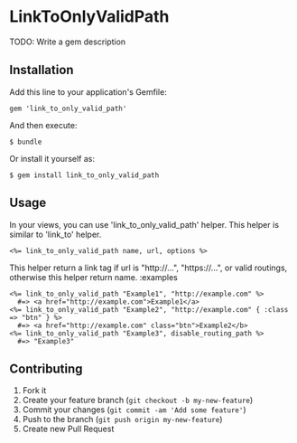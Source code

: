 # LinkToOnlyValidPath

TODO: Write a gem description

## Installation

Add this line to your application's Gemfile:

    gem 'link_to_only_valid_path'

And then execute:

    $ bundle

Or install it yourself as:

    $ gem install link_to_only_valid_path

## Usage

In your views, you can use 'link_to_only_valid_path' helper. This helper is similar to 'link_to' helper.

    <%= link_to_only_valid_path name, url, options %>

This helper return a link tag if url is "http://...", "https://...", or valid routings, otherwise this helper return name.
:examples

    <%= link_to_only_valid_path "Example1", "http://example.com" %>
      #=> <a href="http://example.com">Example1</a>
    <%= link_to_only_valid_path "Example2", "http://example.com" { :class => "btn" } %>
      #=> <a href="http://example.com" class="btn">Example2</b>
    <%= link_to_only_valid_path "Example3", disable_routing_path %>
      #=> "Example3"

## Contributing

1. Fork it
2. Create your feature branch (`git checkout -b my-new-feature`)
3. Commit your changes (`git commit -am 'Add some feature'`)
4. Push to the branch (`git push origin my-new-feature`)
5. Create new Pull Request
